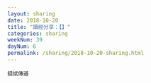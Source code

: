 ```yaml
---
layout: sharing
date: 2018-10-20
title: "讀經分享：【】"
categories: sharing
weekNum: 39
dayNum: 6
permalink: /sharing/2018-10-20-sharing.html
---
```



`錢斌傳道`
